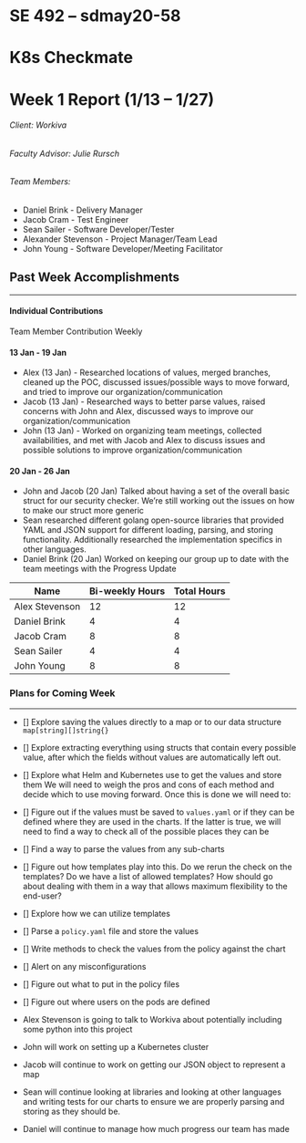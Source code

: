 ﻿# SE 492 – sdmay20-58
# K8s Checkmate
# Week 1 Report (1/13 – 1/27)
###### Client: Workiva
###### Faculty Advisor: Julie Rursch
###### Team Members:
- Daniel Brink - Delivery Manager
- Jacob Cram - Test Engineer
- Sean Sailer - Software Developer/Tester
- Alexander Stevenson - Project Manager/Team Lead
- John Young - Software Developer/Meeting Facilitator


## Past Week Accomplishments
---
#### Individual Contributions
Team Member Contribution Weekly


#### 13 Jan - 19 Jan
- Alex (13 Jan) - Researched locations of values, merged branches, cleaned up the POC, discussed issues/possible ways to move forward, and tried to improve our organization/communication
- Jacob (13 Jan) - Researched ways to better parse values, raised concerns with John and Alex, discussed ways to improve our organization/communication
- John (13 Jan) - Worked on organizing team meetings, collected availabilities, and met with Jacob and Alex to discuss issues and possible solutions to improve organization/communication


#### 20 Jan - 26 Jan
- John and Jacob (20 Jan) Talked about having a set of the overall basic struct for our security checker. We’re still working out the issues on how to make our struct more generic
- Sean researched different golang open-source libraries that provided YAML and JSON support for different loading, parsing, and storing functionality. Additionally researched the implementation specifics in other languages.
- Daniel Brink (20 Jan) Worked on keeping our group up to date with the team meetings with the Progress Update



| Name  | Bi-weekly Hours | Total Hours  |
|---|---|---|
| Alex Stevenson  | 12  | 12  |
| Daniel Brink  | 4  | 4  |
| Jacob Cram  | 8  |  8 |
| Sean Sailer  | 4  | 4  |
| John Young  | 8  | 8 |






### Plans for Coming Week
---
- [] Explore saving the values directly to a map or to our data structure `map[string][]string{}`
- [] Explore extracting everything using structs that contain every possible value, after which the fields without values are automatically left out.
- [] Explore what Helm and Kubernetes use to get the values and store them
We will need to weigh the pros and cons of each method and decide which to use moving forward. 
Once this is done we will need to:


- [] Figure out if the values must be saved to `values.yaml` or if they can be defined where they are used in the charts. If the latter is true, we will need to find a way to check all of the possible places they can be
- [] Find a way to parse the values from any sub-charts
- [] Figure out how templates play into this. Do we rerun the check on the templates? Do we have a list of allowed templates? How should go about dealing with them in a way that allows maximum flexibility to the end-user?
- [] Explore how we can utilize templates
- [] Parse a `policy.yaml` file and store the values
- [] Write methods to check the values from the policy against the chart
- [] Alert on any misconfigurations
- [] Figure out what to put in the policy files
- [] Figure out where users on the pods are defined


- Alex Stevenson is going to talk to Workiva about potentially including some python into this project
- John will work on setting up a Kubernetes cluster
- Jacob will continue to work on getting our JSON object to represent a map
- Sean will continue looking at libraries and looking at other languages and writing tests for our charts to ensure we are properly parsing and storing as they should be.
- Daniel will continue to manage how much progress our team has made